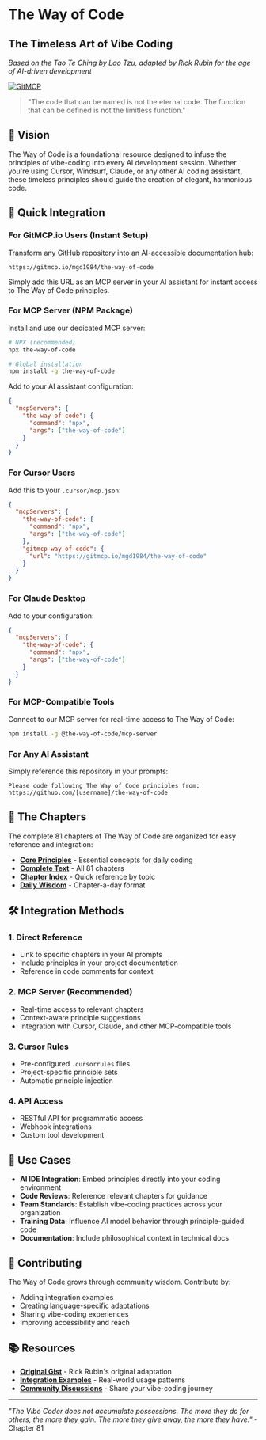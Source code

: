 # The Way of Code
## The Timeless Art of Vibe Coding

*Based on the Tao Te Ching by Lao Tzu, adapted by Rick Rubin for the age of AI-driven development*

[![GitMCP](https://img.shields.io/endpoint?url=https://gitmcp.io/badge/mgd1984/the-way-of-code)](https://gitmcp.io/mgd1984/the-way-of-code)

> "The code that can be named is not the eternal code. The function that can be defined is not the limitless function."

## 🌊 Vision

The Way of Code is a foundational resource designed to infuse the principles of vibe-coding into every AI development session. Whether you're using Cursor, Windsurf, Claude, or any other AI coding assistant, these timeless principles should guide the creation of elegant, harmonious code.

## 🚀 Quick Integration

### For GitMCP.io Users (Instant Setup)
Transform any GitHub repository into an AI-accessible documentation hub:
```
https://gitmcp.io/mgd1984/the-way-of-code
```
Simply add this URL as an MCP server in your AI assistant for instant access to The Way of Code principles.

### For MCP Server (NPM Package)
Install and use our dedicated MCP server:
```bash
# NPX (recommended)
npx the-way-of-code

# Global installation
npm install -g the-way-of-code
```

Add to your AI assistant configuration:
```json
{
  "mcpServers": {
    "the-way-of-code": {
      "command": "npx",
      "args": ["the-way-of-code"]
    }
  }
}
```

### For Cursor Users
Add this to your `.cursor/mcp.json`:
```json
{
  "mcpServers": {
    "the-way-of-code": {
      "command": "npx",
      "args": ["the-way-of-code"]
    },
    "gitmcp-way-of-code": {
      "url": "https://gitmcp.io/mgd1984/the-way-of-code"
    }
  }
}
```

### For Claude Desktop
Add to your configuration:
```json
{
  "mcpServers": {
    "the-way-of-code": {
      "command": "npx",
      "args": ["the-way-of-code"]
    }
  }
}
```

### For MCP-Compatible Tools
Connect to our MCP server for real-time access to The Way of Code:
```bash
npm install -g @the-way-of-code/mcp-server
```

### For Any AI Assistant
Simply reference this repository in your prompts:
```
Please code following The Way of Code principles from: https://github.com/[username]/the-way-of-code
```

## 📖 The Chapters

The complete 81 chapters of The Way of Code are organized for easy reference and integration:

- **[Core Principles](./principles/core-principles.md)** - Essential concepts for daily coding
- **[Complete Text](./text/complete.md)** - All 81 chapters
- **[Chapter Index](./text/index.md)** - Quick reference by topic
- **[Daily Wisdom](./daily/)** - Chapter-a-day format

## 🛠 Integration Methods

### 1. **Direct Reference**
- Link to specific chapters in your AI prompts
- Include principles in your project documentation
- Reference in code comments for context

### 2. **MCP Server** (Recommended)
- Real-time access to relevant chapters
- Context-aware principle suggestions
- Integration with Cursor, Claude, and other MCP-compatible tools

### 3. **Cursor Rules**
- Pre-configured `.cursorrules` files
- Project-specific principle sets
- Automatic principle injection

### 4. **API Access**
- RESTful API for programmatic access
- Webhook integrations
- Custom tool development

## 🎯 Use Cases

- **AI IDE Integration**: Embed principles directly into your coding environment
- **Code Reviews**: Reference relevant chapters for guidance
- **Team Standards**: Establish vibe-coding practices across your organization
- **Training Data**: Influence AI model behavior through principle-guided code
- **Documentation**: Include philosophical context in technical docs

## 🌟 Contributing

The Way of Code grows through community wisdom. Contribute by:
- Adding integration examples
- Creating language-specific adaptations
- Sharing vibe-coding experiences
- Improving accessibility and reach

## 📚 Resources

- **[Original Gist](https://gist.github.com/mysticaltech/8b91a40141001a6e725f568c22cc5e1b)** - Rick Rubin's original adaptation
- **[Integration Examples](./examples/)** - Real-world usage patterns
- **[Community Discussions](./discussions/)** - Share your vibe-coding journey

---

*"The Vibe Coder does not accumulate possessions. The more they do for others, the more they gain. The more they give away, the more they have."* - Chapter 81 